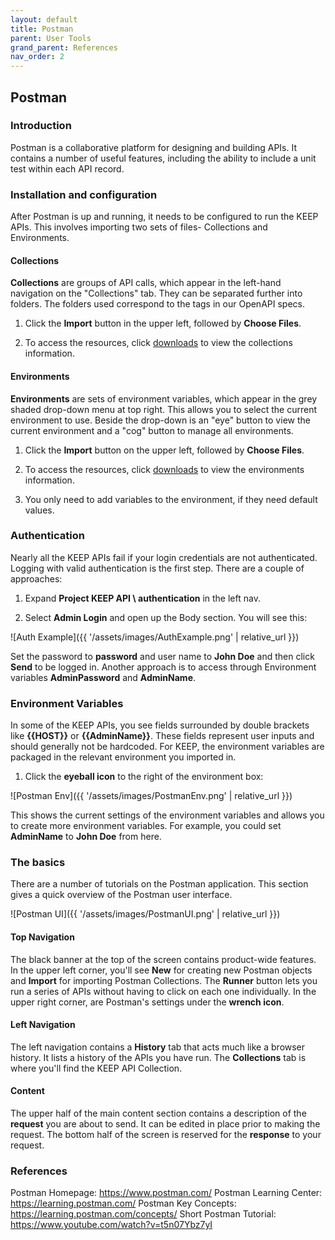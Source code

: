```yaml
---
layout: default
title: Postman
parent: User Tools
grand_parent: References
nav_order: 2
---
```


## Postman

### Introduction

Postman is a collaborative platform for designing and building APIs. It contains a number of useful features, including the ability to include a unit test within each API record.

### Installation and configuration

After Postman is up and running, it needs to be configured to run the KEEP APIs. This involves importing two sets of files- Collections and Environments.

#### Collections

**Collections** are groups of API calls, which appear in the left-hand navigation on the "Collections" tab. They can be separated further into folders. The folders used correspond to the tags in our OpenAPI specs.

1. Click the **Import** button in the upper left, followed by **Choose Files**.

2. To access the resources, click [downloads](../../downloads) to view the collections information.

#### Environments

**Environments** are sets of environment variables, which appear in the grey shaded drop-down menu at top right. This allows you to select the current environment to use. Beside the drop-down is an "eye" button to view the current environment and a "cog" button to manage all environments.

1. Click the **Import** button on the upper left, followed by **Choose Files**.

2. To access the resources, click [downloads](../../downloads) to view the environments information.

3. You only need to add variables to the environment, if they need default values.

### Authentication

Nearly all the KEEP APIs fail if your login credentials are not authenticated. Logging with valid authentication is the first step. There are a couple of approaches:

1. Expand **Project KEEP API \ authentication** in the left nav.

2. Select **Admin Login** and open up the Body section. You will see this:

![Auth Example]({{ '/assets/images/AuthExample.png' | relative_url }})

Set the password to **password** and user name to **John Doe** and then click **Send** to be logged in. Another approach is to access through Environment variables **AdminPassword** and **AdminName**.

### Environment Variables

In some of the KEEP APIs, you see fields surrounded by double brackets like **\{\{HOST}}** or **\{\{AdminName}}**. These fields represent user inputs and should generally not be hardcoded. For KEEP, the environment variables are packaged in the relevant environment you imported in.

1. Click the **eyeball icon** to the right of the environment box:

![Postman Env]({{ '/assets/images/PostmanEnv.png' | relative_url }})

This shows the current settings of the environment variables and allows you to create more environment variables. For example, you could set **AdminName** to **John Doe** from here.

### The basics

There are a number of tutorials on the Postman application. This section gives a quick overview of the Postman user interface.

![Postman UI]({{ '/assets/images/PostmanUI.png' | relative_url }})

#### Top Navigation

The black banner at the top of the screen contains product-wide features. In the upper left corner, you'll see **New** for creating new Postman objects and **Import** for importing Postman Collections. The **Runner** button lets you run a series of APIs without having to click on each one individually. In the upper right corner, are Postman's settings under the **wrench icon**.

#### Left Navigation

The left navigation contains a **History** tab that acts much like a browser history. It lists a history of the APIs you have run. The **Collections** tab is where you'll find the KEEP API Collection.

#### Content

The upper half of the main content section contains a description of the **request** you are about to send. It can be edited in place prior to making the request. The bottom half of the screen is reserved for the **response** to your request.

### References

Postman Homepage: <https://www.postman.com/>
Postman Learning Center: <https://learning.postman.com/>
Postman Key Concepts: <https://learning.postman.com/concepts/>
Short Postman Tutorial: <https://www.youtube.com/watch?v=t5n07Ybz7yI>
